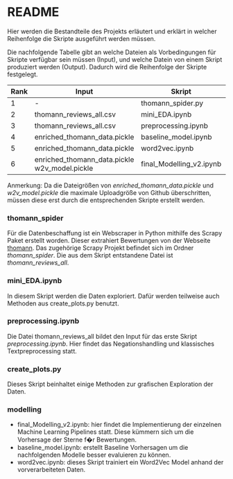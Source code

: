 # README #

Hier werden die Bestandteile des Projekts erläutert und erklärt in welcher Reihenfolge die Skripte ausgeführt werden müssen.

Die nachfolgende Tabelle gibt an welche Dateien als Vorbedingungen für Skripte verfügbar sein müssen (Input),
und welche Datein von einem Skript produziert werden (Output). Dadurch wird die Reihenfolge der Skripte festgelegt.

| Rank | Input                                         | Skript                   | Output                       |
|------|-----------------------------------------------|--------------------------|------------------------------|
| 1    | -                                             | thomann_spider.py        | thomann_reviews_all.csv      |
| 2    | thomann_reviews_all.csv                       | mini_EDA.ipynb           | -                            |
| 3    | thomann_reviews_all.csv                       | preprocessing.ipynb      | enriched_thomann_data.pickle |
| 4    | enriched_thomann_data.pickle                  | baseline_model.ipynb     | -                            |
| 5    | enriched_thomann_data.pickle                  | word2vec.ipynb           | w2v_model.pickle             |
| 6    | enriched_thomann_data.pickle w2v_model.pickle | final_Modelling_v2.ipynb | Models Results               |

Anmerkung: Da die Dateigrößen von *enriched_thomann_data.pickle* und *w2v_model.pickle* die maximale Uploadgröße von Github
überschritten, müssen diese erst durch die entsprechenden Skripte erstellt werden. 

### thomann_spider
Für die Datenbeschaffung ist ein Webscraper in Python mithilfe des Scrapy Paket erstellt worden. Dieser extrahiert Bewertungen von der Webseite [thomann](https://www.thomann.de/de/gitarren_baesse.html).
Das zugehörige Scrapy Projekt befindet sich im Ordner *thomann_spider*. Die aus dem Skript entstandene Datei ist *thomann_reviews_all*.

### mini_EDA.ipynb
In diesem Skript werden die Daten exploriert. Dafür werden teilweise auch Methoden aus create_plots.py benutzt. 

### preprocessing.ipynb
Die Datei thomann_reviews_all bildet den Input für das erste Skript *preprocessing.ipynb*. Hier findet das Negationshandling und klassisches Textpreprocessing statt.

### create_plots.py
Dieses Skript beinhaltet einige Methoden zur grafischen Exploration der Daten.   

### modelling
* final_Modelling_v2.ipynb: hier findet die Implementierung der einzelnen Machine Learning Pipelines statt. Diese kümmern sich um die Vorhersage der Sterne f�r Bewertungen.
* baseline_model.ipynb: erstellt Baseline Vorhersagen um die nachfolgenden Modelle besser evaluieren zu können.
* word2vec.ipynb: dieses Skript trainiert ein Word2Vec Model anhand der vorverarbeiteten Daten.
